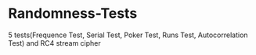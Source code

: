 # Randomness-Tests
5 tests(Frequence Test, Serial Test, Poker Test, Runs Test, Autocorrelation Test) and RC4 stream cipher
